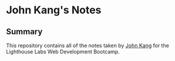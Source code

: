 # John Kang's Notes

## Summary

This repository contains all of the notes taken by 
[John Kang](https://github.com/hbkang02/lighthouse-web-notes) for the Lighthouse Labs Web Development Bootcamp.